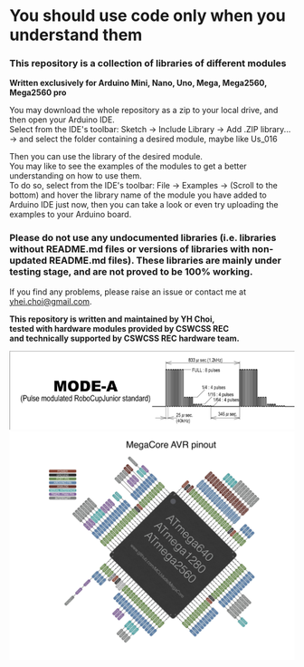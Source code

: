 # You should use code only when you understand them  
  
### This repository is a collection of libraries of different modules  
  
**Written exclusively for Arduino Mini, Nano, Uno, Mega, Mega2560, Mega2560 pro**  
  
You may download the whole repository as a zip to your local drive, and then open your Arduino IDE.  
Select from the IDE's toolbar: Sketch -> Include Library -> Add .ZIP library... -> and select the folder containing a desired module, maybe like Us_016  



Then you can use the library of the desired module.  
You may like to see the examples of the modules to get a better understanding on how to use them.  
To do so, select from the IDE's toolbar: File -> Examples -> (Scroll to the bottom) and hover the library name of the module you have added to Arduino IDE just now, then you can take a look or even try uploading the examples to your Arduino board.  



### Please do not use any undocumented libraries (i.e. libraries **without README.md files** or versions of libraries with **non-updated README.md files**). These libraries are mainly under testing stage, and are not proved to be 100% working.  



If you find any problems, please raise an issue or contact me at yhei.choi@gmail.com.  
  
**This repository is written and maintained by YH Choi,**  
**tested with hardware modules provided by CSWCSS REC**  
**and technically supported by CSWCSS REC hardware team.**  
  
![](./Ningor_ir/ball_pulse_graph.png)
![](./ATmega2560_pinout_1.jpeg)